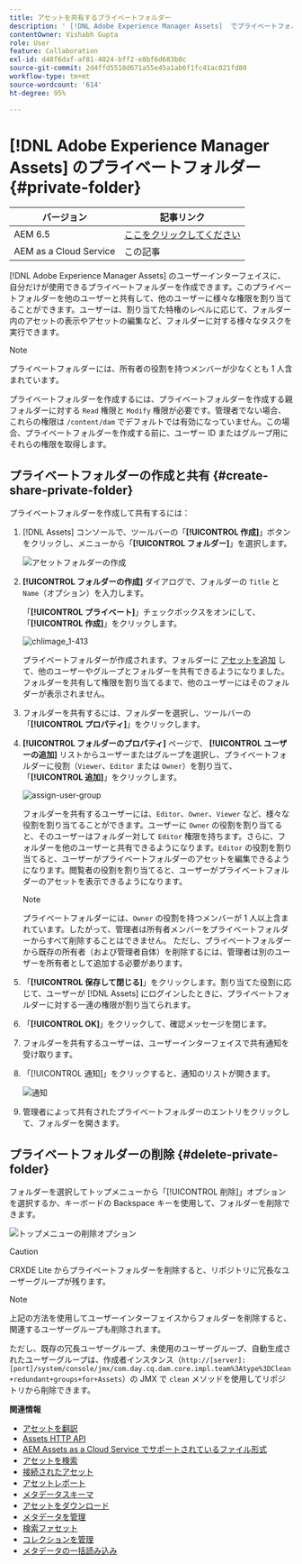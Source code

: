 ```yaml
---
title: アセットを共有するプライベートフォルダー
description: ' [!DNL Adobe Experience Manager Assets]  でプライベートフォルダーを作成して、他のユーザーと共有し、様々な特権をユーザーに割り当てる方法について説明します。'
contentOwner: Vishabh Gupta
role: User
feature: Collaboration
exl-id: d48f6daf-af81-4024-bff2-e8bf6d683b0c
source-git-commit: 2d4ffd5518d671a55e45a1ab6f1fc41ac021fd80
workflow-type: tm+mt
source-wordcount: '614'
ht-degree: 95%

---
```


# [!DNL Adobe Experience Manager Assets] のプライベートフォルダー {#private-folder}

| バージョン | 記事リンク |
| -------- | ---------------------------- |
| AEM 6.5 | [ここをクリックしてください](https://experienceleague.adobe.com/docs/experience-manager-65/assets/managing/private-folder.html?lang=ja) |
| AEM as a Cloud Service | この記事 |

[!DNL Adobe Experience Manager Assets] のユーザーインターフェイスに、自分だけが使用できるプライベートフォルダーを作成できます。このプライベートフォルダーを他のユーザーと共有して、他のユーザーに様々な権限を割り当てることができます。ユーザーは、割り当てた特権のレベルに応じて、フォルダー内のアセットの表示やアセットの編集など、フォルダーに対する様々なタスクを実行できます。

>[!NOTE]
>
>プライベートフォルダーには、所有者の役割を持つメンバーが少なくとも 1 人含まれています。
>
>プライベートフォルダーを作成するには、プライベートフォルダーを作成する親フォルダーに対する `Read` 権限と `Modify` 権限が必要です。管理者でない場合、これらの権限は `/content/dam` でデフォルトでは有効になっていません。この場合、プライベートフォルダーを作成する前に、ユーザー ID またはグループ用にそれらの権限を取得します。

## プライベートフォルダーの作成と共有  {#create-share-private-folder}

プライベートフォルダーを作成して共有するには：

1. [!DNL Assets] コンソールで、ツールバーの「**[!UICONTROL 作成]**」ボタンをクリックし、メニューから「**[!UICONTROL フォルダー]**」を選択します。

   ![アセットフォルダーの作成](assets/create-folder.png)

1. **[!UICONTROL フォルダーの作成]** ダイアログで、フォルダーの `Title` と `Name`（オプション）を入力します。

   「**[!UICONTROL プライベート]**」チェックボックスをオンにして、「**[!UICONTROL 作成]**」をクリックします。

   ![chlimage_1-413](assets/create-private-folder.png)

   プライベートフォルダーが作成されます。フォルダーに [アセットを追加](add-assets.md#upload-assets) して、他のユーザーやグループとフォルダーを共有できるようになりました。フォルダーを共有して権限を割り当てるまで、他のユーザーにはそのフォルダーが表示されません。

1. フォルダーを共有するには、フォルダーを選択し、ツールバーの「**[!UICONTROL プロパティ]**」をクリックします。

1. **[!UICONTROL フォルダーのプロパティ]** ページで、 **[!UICONTROL ユーザーの追加]** リストからユーザーまたはグループを選択し、プライベートフォルダーに役割（`Viewer`、`Editor` または `Owner`）を割り当て、「**[!UICONTROL 追加]**」をクリックします。

   ![assign-user-group](assets/assign-permissions-private-folder.png)

   フォルダーを共有するユーザーには、`Editor`、`Owner`、`Viewer` など、様々な役割を割り当てることができます。ユーザーに `Owner` の役割を割り当てると、そのユーザーはフォルダー対して `Editor` 権限を持ちます。さらに、フォルダーを他のユーザーと共有できるようになります。`Editor` の役割を割り当てると、ユーザーがプライベートフォルダーのアセットを編集できるようになります。閲覧者の役割を割り当てると、ユーザーがプライベートフォルダーのアセットを表示できるようになります。

   >[!NOTE]
   >
   >プライベートフォルダーには、`Owner` の役割を持つメンバーが 1 人以上含まれています。したがって、管理者は所有者メンバーをプライベートフォルダーからすべて削除することはできません。 ただし、プライベートフォルダーから既存の所有者（および管理者自体）を削除するには、管理者は別のユーザーを所有者として追加する必要があります。

1. 「**[!UICONTROL 保存して閉じる]**」をクリックします。割り当てた役割に応じて、ユーザーが [!DNL Assets] にログインしたときに、プライベートフォルダーに対する一連の権限が割り当てられます。
1. 「**[!UICONTROL OK]**」をクリックして、確認メッセージを閉じます。
1. フォルダーを共有するユーザーは、ユーザーインターフェイスで共有通知を受け取ります。

1. 「[!UICONTROL 通知]」をクリックすると、通知のリストが開きます。

   ![通知](assets/notification-icon.png)

1. 管理者によって共有されたプライベートフォルダーのエントリをクリックして、フォルダーを開きます。

## プライベートフォルダーの削除 {#delete-private-folder}

フォルダーを選択してトップメニューから「[!UICONTROL 削除]」オプションを選択するか、キーボードの Backspace キーを使用して、フォルダーを削除できます。

![トップメニューの削除オプション](assets/delete-option.png)

>[!CAUTION]
>
>CRXDE Lite からプライベートフォルダーを削除すると、リポジトリに冗長なユーザーグループが残ります。

>[!NOTE]
>
>上記の方法を使用してユーザーインターフェイスからフォルダーを削除すると、関連するユーザーグループも削除されます。
>
>ただし、既存の冗長ユーザーグループ、未使用のユーザーグループ、自動生成されたユーザーグループは、作成者インスタンス（`http://[server]:[port]/system/console/jmx/com.day.cq.dam.core.impl.team%3Atype%3DClean+redundant+groups+for+Assets`）の JMX で `clean` メソッドを使用してリポジトリから削除できます。

**関連情報**

* [アセットを翻訳](translate-assets.md)
* [Assets HTTP API](mac-api-assets.md)
* [AEM Assets as a Cloud Service でサポートされているファイル形式](file-format-support.md)
* [アセットを検索](search-assets.md)
* [接続されたアセット](use-assets-across-connected-assets-instances.md)
* [アセットレポート](asset-reports.md)
* [メタデータスキーマ](metadata-schemas.md)
* [アセットをダウンロード](download-assets-from-aem.md)
* [メタデータを管理](manage-metadata.md)
* [検索ファセット](search-facets.md)
* [コレクションを管理](manage-collections.md)
* [メタデータの一括読み込み](metadata-import-export.md)

